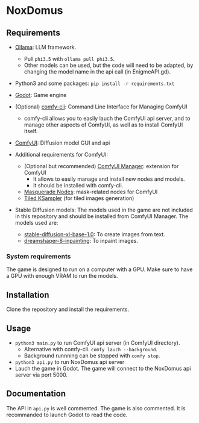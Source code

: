 # NoxDomus

## Requirements

- [Ollama](https://github.com/ollama/ollama): LLM framework.
    - Pull `phi3.5` with `ollama pull phi3.5`.
    - Other models can be used, but the code will need to be adapted, by changing the model name in the api call (in EnigmeAPI.gd).

- Python3 and some packages: `pip install -r requirements.txt`

- [Godot](https://godotengine.org/): Game engine

- (Optional) [comfy-cli](https://github.com/Comfy-Org/comfy-cli): Command Line Interface for Managing ComfyUI 
    - comfy-cli allows you to easily lauch the ComfyUI api server, and to manage other aspects of ComfyUI, as well as to install ComfyUI itself.

- [ComfyUI](https://github.com/comfyanonymous/ComfyUI): Diffusion model GUI and api

- Additional requirements for ComfyUI:
    - (Optional but recommended) [ComfyUI Manager](https://github.com/ltdrdata/ComfyUI-Manager): extension for ComfyUI 
        - It allows to easily manage and install new nodes and models.
        - It should be installed with comfy-cli.
    - [Masquerade Nodes](https://github.com/BadCafeCode/masquerade-nodes-comfyui): mask-related nodes for ComfyUI
    - [Tiled KSampler](https://github.com/FlyingFireCo/tiled_ksampler) (for tiled images generation)

- Stable Diffusion models: The models used in the game are not included in this repository and should be installed from ComfyUI Manager. The models used are:
    - [stable-diffusion-xl-base-1.0](https://huggingface.co/stabilityai/stable-diffusion-xl-base-1.0): To create images from text.
    - [dreamshaper-8-inpainting](https://huggingface.co/Lykon/dreamshaper-8-inpainting): To inpaint images.

### System requirements

The game is designed to run on a computer with a GPU.
Make sure to have a GPU with enough VRAM to run the models.

## Installation

Clone the repository and install the requirements.
        
## Usage

- `python3 main.py` to run ComfyUI api server (in ComfyUI directory).
    - Alternative with comfy-cli. `comfy lauch --background`.
    - Background runnning can be stopped with `comfy stop`.
- `python3 api.py` to run NoxDomus api server
- Lauch the game in Godot. The game will connect to the NoxDomus api server via port 5000.

## Documentation

The API in `api.py` is well commented.
The game is also commented. It is recommanded to launch Godot to read the code.
